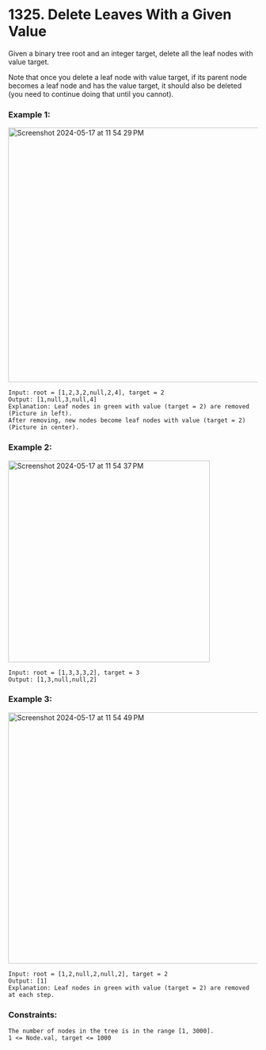 # 1325. Delete Leaves With a Given Value

Given a binary tree root and an integer target, delete all the leaf nodes with value target.

Note that once you delete a leaf node with value target, if its parent node becomes a leaf node and has the value target, it should also be deleted (you need to continue doing that until you cannot).

 

### Example 1:
<img width="514" alt="Screenshot 2024-05-17 at 11 54 29 PM" src="https://github.com/Alisherka7/LeetCode/assets/38793933/d9c163f5-a972-4430-b957-cee97839103a">


```
Input: root = [1,2,3,2,null,2,4], target = 2
Output: [1,null,3,null,4]
Explanation: Leaf nodes in green with value (target = 2) are removed (Picture in left). 
After removing, new nodes become leaf nodes with value (target = 2) (Picture in center).
```
### Example 2:
<img width="407" alt="Screenshot 2024-05-17 at 11 54 37 PM" src="https://github.com/Alisherka7/LeetCode/assets/38793933/685e2108-65ec-4d59-860e-5756831d94a1">


```
Input: root = [1,3,3,3,2], target = 3
Output: [1,3,null,null,2]
```
### Example 3:
<img width="507" alt="Screenshot 2024-05-17 at 11 54 49 PM" src="https://github.com/Alisherka7/LeetCode/assets/38793933/8640f5a0-8eba-49cd-91bd-24e82d25f175">


```
Input: root = [1,2,null,2,null,2], target = 2
Output: [1]
Explanation: Leaf nodes in green with value (target = 2) are removed at each step.
```

### Constraints:
```
The number of nodes in the tree is in the range [1, 3000].
1 <= Node.val, target <= 1000
```
